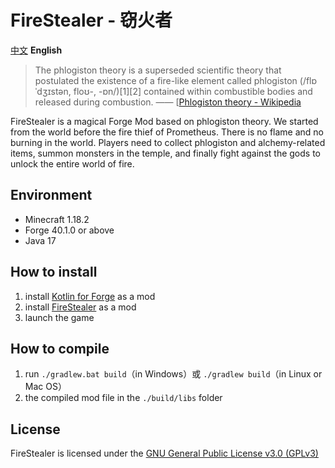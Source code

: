 # FireStealer - 窃火者

[中文](https://github.com/shaokeyibb/TyporaWordPressImageUploader/blob/master/README.MD) **English**

> The phlogiston theory is a superseded scientific theory that postulated the existence of a fire-like element called phlogiston (/flɒˈdʒɪstən, floʊ-, -ɒn/)[1][2] contained within combustible bodies and released during combustion. —— [[Phlogiston theory - Wikipedia](https://en.wikipedia.org/wiki/Phlogiston_theory)

FireStealer is a magical Forge Mod based on phlogiston theory. We started from the world before the fire thief of Prometheus. There is no flame and no burning in the world. Players need to collect phlogiston and alchemy-related items, summon monsters in the temple, and finally fight against the gods to unlock the entire world of fire.

## Environment

- Minecraft 1.18.2
- Forge 40.1.0 or above
- Java 17

## How to install

1. install [Kotlin for Forge](https://www.curseforge.com/minecraft/mc-mods/kotlin-for-forge) as a mod
2. install [FireStealer](https://github.com/shaokeyibb/firestealer/releases) as a mod
3. launch the game

## How to compile

1. run `./gradlew.bat build`（in Windows）或 `./gradlew build`（in Linux or Mac OS）
2. the compiled mod file in the `./build/libs` folder

## License

FireStealer is licensed under the [GNU General Public License v3.0 (GPLv3)](https://github.com/shaokeyibb/firestealer/blob/master/LICENSE)

